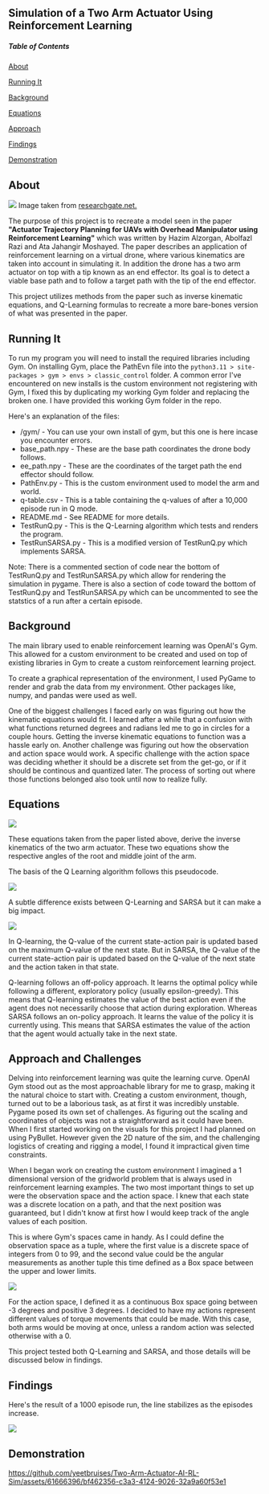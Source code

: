 <h2><b>Simulation of a Two Arm Actuator Using Reinforcement Learning</b></h2>

##### Table of Contents
[About](#-about-)

[Running It](#-running-it-)

[Background](#-background-)

[Equations](#-equations-)

[Approach](#-approach-and-challenges-)

[Findings](#-findings-)

[Demonstration](#-demonstration-)

<h2> About </h2>

<img src="https://media.discordapp.net/attachments/782728868179607603/1185070191424581702/Screenshot_2023-12-14_at_11.05.47_PM.png?ex=658e459f&is=657bd09f&hm=5c407973395e83d203756f0da9ca4e6ab0db2b61973098f012c0086745cfa5a4&=&format=webp&quality=lossless&width=1344&height=960">
Image taken from <a href="https://www.researchgate.net/figure/Free-body-diagram-of-the-robot-arm_fig11_268437501"> researchgate.net. </a>

The purpose of this project is to recreate a model seen in the paper <b>"Actuator Trajectory Planning for UAVs with
Overhead Manipulator using Reinforcement Learning" </b> which was written by Hazim Alzorgan, Abolfazl Razi and Ata Jahangir Moshayed.
The paper describes an application of reinforcement learning on a virtual drone, where various kinematics are taken into account
in simulating it. In addition the drone has a two arm actuator on top with a tip known as
an end effector. Its goal is to detect a viable base path and to follow a target path with the tip of the end effector.

This project utilizes methods from the paper such as inverse kinematic equations, and 
Q-Learning formulas to recreate a more bare-bones version of what was presented in the paper.

<h2> Running It </h2>

To run my program you will need to install the required libraries including Gym. On installing Gym,
place the PathEvn file into the `python3.11 > site-packages > gym > envs > classic_control` folder. 
A common error I've encountered on new installs is the custom environment not registering with Gym,
I fixed this by duplicating my working Gym folder and replacing the broken one. I have provided this working 
Gym folder in the repo. 

Here's an explanation of the files:
- /gym/ - You can use your own install of gym, but this one is here incase you encounter errors.
- base_path.npy - These are the base path coordinates the drone body follows.
- ee_path.npy - These are the coordinates of the target path the end effector should follow.
- PathEnv.py - This is the custom environment used to model the arm and world.
- q-table.csv - This is a table containing the q-values of after a 10,000 episode run in Q mode.
- README.md - See README for more details.
- TestRunQ.py - This is the Q-Learning algorithm which tests and renders the program.
- TestRunSARSA.py - This is a modified version of TestRunQ.py which implements SARSA. 

Note: There is a commented section of code near the bottom of TestRunQ.py and TestRunSARSA.py which allow for rendering the simulation in pygame. There is also a section of code toward the bottom of TestRunQ.py and TestRunSARSA.py which can be uncommented to see the statstics of a run after a certain episode.


<h2> Background </h2>

The main library used to enable reinforcement learning was OpenAI's Gym. This 
allowed for a custom environment to be created and used on top of existing libraries in Gym
to create a custom reinforcement learning project. 

To create a graphical representation of the environment, I used PyGame to 
render and grab the data from my environment. Other packages like, numpy, and 
pandas were used as well. 

One of the biggest challenges I faced early on was figuring out how the 
kinematic equations would fit. I learned after a while that a confusion with
what functions returned degrees and radians led me to go in circles for 
a couple hours. Getting the inverse kinematic equations to function was a hassle 
early on. Another challenge was figuring out how the observation and action space 
would work. A specific challenge with the action space was deciding whether it should
be a discrete set from the get-go, or if it should be continous and quantized later. 
The process of sorting out where those functions belonged also took until now to realize fully. 


<h2> Equations </h2>

<img src="https://cdn.discordapp.com/attachments/782728868179607603/1184743438948765707/Screenshot_2023-12-14_at_1.27.08_AM.png?ex=658d154f&is=657aa04f&hm=8a3b4f60a4be43b7e4b1fe2d887bbf043d7c3dcee1c39914363a08ed2f170643&"> 

These equations taken from the paper listed above, derive the inverse kinematics of the 
two arm actuator. These two equations show the respective angles of the root and middle joint
of the arm. 

The basis of the Q Learning algorithm follows this pseudocode. 

<img src="https://zitaoshen.rbind.io/img/Q-learning/q-learning.png">

A subtle difference exists between Q-Learning and SARSA but it can make a big impact.

<img src="https://vinitsarode.weebly.com/uploads/1/0/3/7/103702208/screenshot-from-2018-07-08-02-28-03_orig.png">
<a href="https://vinitsarode.weebly.com/blogs/sarsa-vs-q-learning"></a>

In Q-learning, the Q-value of the current state-action pair is updated based on the maximum Q-value of the next state. 
But in SARSA, the Q-value of the current state-action pair is updated based on the Q-value of the next state and the 
action taken in that state. 

Q-learning follows an off-policy approach. It learns the optimal policy while following a 
different, exploratory policy (usually epsilon-greedy). This means that Q-learning estimates the value of the best action 
even if the agent does not necessarily choose that action during exploration. Whereas SARSA follows an on-policy approach. 
It learns the value of the policy it is currently using. This means that SARSA estimates the value of the action that 
the agent would actually take in the next state.

<h2> Approach and Challenges </h2>

Delving into reinforcement learning was quite the learning curve. OpenAI Gym stood out as the most approachable library 
for me to grasp, making it the natural choice to start with. Creating a custom environment, though, turned out to be a 
laborious task, as at first it was incredibly unstable. Pygame posed 
its own set of challenges. As figuring out the scaling and coordinates of objects 
was not a straightforward as it could have been. When I first started working on the visuals for 
this project I had planned on using PyBullet. However given the 2D nature of the sim, and the challenging
logistics of creating and rigging a model, I found it impractical given time constraints. 

When I began work on creating the custom environment I imagined a 1 dimensional version of the gridworld problem that 
is always used in reinforcement learning examples. The two most important things to set up were the observation
space and the action space. I knew that each state was a discrete location on a path, and that 
the next position was guaranteed, but I didn't know at first how I would keep track of the angle values of each position.

This is where Gym's spaces came in handy. As I could define the observation space as a tuple, where the first value
is a discrete space of integers from 0 to 99, and the second value could be the angular measurements as another tuple
this time defined as a Box space between the upper and lower limits. 

<img src="https://cdn.discordapp.com/attachments/782728868179607603/1185000946976161792/Screenshot_2023-12-14_at_12.38.16_PM.png?ex=658e0522&is=657b9022&hm=09fb5f864f815678270058534065831930623912255b0df3c50a61d292530dfa&">

For the action space, I defined it as a continuous Box space going between -3 degrees and positive 3
degrees. I decided to have my actions represent different values of torque movements that could be made. With this case, both arms would
be moving at once, unless a random action was selected otherwise with a 0. 

This project tested both Q-Learning and SARSA, and those details will be discussed below in findings.


<h2> Findings </h2>

Here's the result of a 1000 episode run, the line stabilizes as the episodes increase.

<img src="https://media.discordapp.net/attachments/782728868179607603/1194433214417227776/Screenshot_2024-01-09_at_7.09.30_PM.png?ex=65b0559d&is=659de09d&hm=e755146e0a03b07847e3f89ebfde078248a8498815bbf4e083d46206750212c5&=&format=webp&quality=lossless&width=1376&height=1028">


<h2> Demonstration </h2>

https://github.com/yeetbruises/Two-Arm-Actuator-AI-RL-Sim/assets/61666396/bf462356-c3a3-4124-9026-32a9a60f53e1

